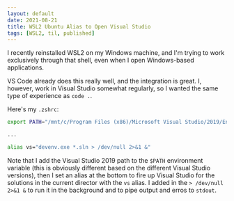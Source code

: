 ```yaml
---
layout: default
date: 2021-08-21
title: WSL2 Ubuntu Alias to Open Visual Studio
tags: [WSL2, til, published]
---
```


I recently reinstalled WSL2 on my Windows machine, and I'm trying to work exclusively through that shell, even when I open Windows-based applications.

VS Code already does this really well, and the integration is great. I, however, work in Visual Studio somewhat regularly, so I wanted the same type of experience as `code .`.

Here's my `.zshrc`:

```bash
export PATH="/mnt/c/Program Files (x86)/Microsoft Visual Studio/2019/Enterprise/Common7/IDE/:$PATH"

...

alias vs="devenv.exe *.sln > /dev/null 2>&1 &"
```

Note that I add the Visual Studio 2019 path to the `$PATH` environment variable (this is obviously different based on the different Visual Studio versions), then I set an alias at the bottom to fire up Visual Studio for the solutions in the current director with the `vs` alias. I added in the `> /dev/null 2>&1 &` to run it in the background and to pipe output and erros to `stdout`.